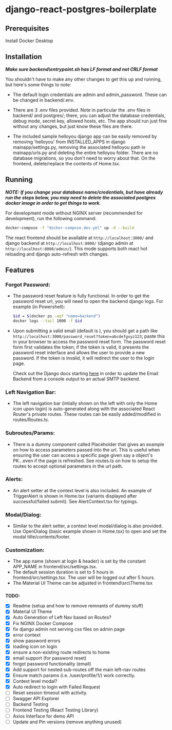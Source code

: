 # django-react-postgres-boilerplate

## Prerequisites
Install Docker Desktop

## Installation

**_Make sure backend\entrypoint.sh has LF format and not CRLF format_**

You shouldn't have to make any other changes to get this up and running, but here's some things to note:

- The default login credentials are admin and admin_password. These can be changed in backend/.env.

- There are 3 .env files provided. Note in particular the .env files in backend/ and postgres/; there, you can adjust the database credentials, debug mode, secret key, allowed hosts, etc. The app should run just fine without any changes, but just know these files are there.

- The included sample helloyou django app can be easily removed by removing 'helloyou' from INSTALLED_APPS in django mainapp/settings.py, removing the associated helloyou path in mainapp/urls.py and deleting the entire helloyou folder. There are no database migrations, so you don't need to worry about that. On the frontend, delete/replace the contents of Home.tsx.

## Running


**_NOTE: If you change your database name/credentials, but have already run the steps below, you may need to delete the associated postgres docker image in order to get things to work._**

For development mode without NGINX server (recommended for development), run the following command:

```sh
docker-compose -f "docker-compose.dev.yml" up -d --build
```
The react frontend should be available at `http://localhost:3000/` and django backend at `http://localhost:8000/` (django admin at `http://localhost:8000/admin/`). This mode supports both react hot reloading and django auto-refresh with changes.

## Features
### Forgot Password:
- The password reset feature is fully functional. In order to get the password reset url, you will need to open the backend django logs. For example (in Powershell):
    ```sh
    $id = $(docker ps -aqf "name=backend")
    docker logs --tail 1000 -f $id
    ```
- Upon submitting a valid email (default is ), you should get a path like `http://localhost:3000/password_reset?token=abcdefgxyz123`; paste this in your browser to access the password reset form. The password reset form first validates the token; if the token is valid, it presents the password reset interface and allows the user to provide a new password. If the token is invalid, it will redirect the user to the login page.

    Check out the Django docs starting [here](https://docs.djangoproject.com/en/3.1/topics/email/#smtp-backend) in order to update the Email Backend from a console output to an actual SMTP backend.

### Left Navigation Bar:
- The left navigation bar (intially shown on the left with only the Home icon upon login) is auto-generated along with the associated React Router's private routes. These routes can be easily added/modified in routes/Routes.ts.

### Subroutes/Params:
- There is a dummy component called Placeholder that gives an example on how to access parameters passed into the url. This is useful when ensuring the user can access a specific page given say a object's PK...even if the page is refreshed. See routes.ts on how to setup the routes to accept optional parameters in the url path.
  
### Alerts:
- An alert setter at the context level is also included. An example of TriggerAlert is shown in Home.tsx (variants displayed after successful/failed submit). See AlertContext.tsx for typings.


### Modal/Dialog:
- Similar to the alert setter, a context level modal/dialog is also provided. Use OpenDialog (basic example shown in Home.tsx) to open and set the modal title/contents/footer.

### Customization:
- The app name (shown at login & header) is set by the constant APP_NAME in frontend/src/settings.tsx.
- The default session duration is set to 5 hours in frontend/src/settings.tsx. The user will be logged out after 5 hours.
- The Material UI Theme can be adjusted in frontend\src\Theme.tsx

###

**TODO:**
- [x] Readme (setup and how to remove remnants of dummy stuff)
- [x] Material UI Theme
- [x] Auto Generation of Left Nav based on Routes?
- [x] Fix NGINX Docker Compose
- [x] fix django admin not serving css files on admin page
- [x] error context
- [x] show password errors
- [x] loading icon on login
- [x] ensure a non-existing route redirects to home 
- [x] email support (for password reset)
- [x] forgot password functionality (email)
- [x] Add support for nested sub-routes off the main left-nav routes
- [x] Ensure match params (i.e. /user/profile/1/) work correctly.
- [x] Context level modal?
- [x] Auto redirect to login with Failed Request
- [ ] Reset session timeout with activity.
- [ ] Swagger API Explorer
- [ ] Backend Testing
- [ ] Frontend Testing (React Testing Library)
- [ ] Axios Interface for demo API
- [ ] Update and Pin versions (remove anything unused)